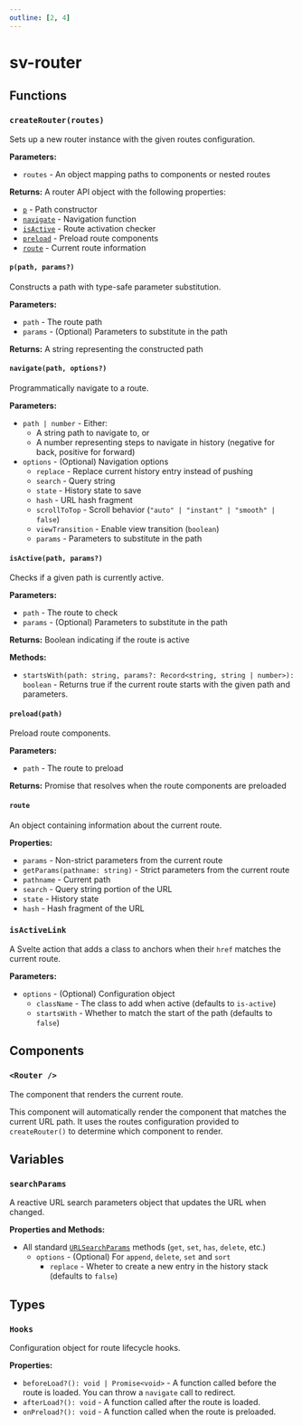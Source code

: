 ```yaml
---
outline: [2, 4]
---
```


# sv-router

## Functions

### `createRouter(routes)`

Sets up a new router instance with the given routes configuration.

**Parameters:**

- `routes` - An object mapping paths to components or nested routes

**Returns:** A router API object with the following properties:

- [`p`](#p-path-params) - Path constructor
- [`navigate`](#navigate-path-options) - Navigation function
- [`isActive`](#isactive-path-params) - Route activation checker
- [`preload`](#preload-path) - Preload route components
- [`route`](#route) - Current route information

#### `p(path, params?)`

Constructs a path with type-safe parameter substitution.

**Parameters:**

- `path` - The route path
- `params` - (Optional) Parameters to substitute in the path

**Returns:** A string representing the constructed path

#### `navigate(path, options?)`

Programmatically navigate to a route.

**Parameters:**

- `path | number` - Either:
  - A string path to navigate to, or
  - A number representing steps to navigate in history (negative for back, positive for forward)
- `options` - (Optional) Navigation options
  - `replace` - Replace current history entry instead of pushing
  - `search` - Query string
  - `state` - History state to save
  - `hash` - URL hash fragment
  - `scrollToTop` - Scroll behavior (`"auto" | "instant" | "smooth" | false`)
  - `viewTransition` - Enable view transition (`boolean`)
  - `params` - Parameters to substitute in the path

#### `isActive(path, params?)`

Checks if a given path is currently active.

**Parameters:**

- `path` - The route to check
- `params` - (Optional) Parameters to substitute in the path

**Returns:** Boolean indicating if the route is active

**Methods:**

- `startsWith(path: string, params?: Record<string, string | number>): boolean` - Returns true if the current route starts with the given path and parameters.

#### `preload(path)`

Preload route components.

**Parameters:**

- `path` - The route to preload

**Returns:** Promise that resolves when the route components are preloaded

#### `route`

An object containing information about the current route.

**Properties:**

- `params` - Non-strict parameters from the current route
- `getParams(pathname: string)` - Strict parameters from the current route
- `pathname` - Current path
- `search` - Query string portion of the URL
- `state` - History state
- `hash` - Hash fragment of the URL

### `isActiveLink`

A Svelte action that adds a class to anchors when their `href` matches the current route.

**Parameters:**

- `options` - (Optional) Configuration object
  - `className` - The class to add when active (defaults to `is-active`)
  - `startsWith` - Whether to match the start of the path (defaults to `false`)

## Components

### `<Router />`

The component that renders the current route.

This component will automatically render the component that matches the current URL path. It uses the routes configuration provided to `createRouter()` to determine which component to render.

## Variables

### `searchParams`

A reactive URL search parameters object that updates the URL when changed.

**Properties and Methods:**

- All standard [`URLSearchParams`](https://developer.mozilla.org/en-US/docs/Web/API/URLSearchParams) methods (`get`, `set`, `has`, `delete`, etc.)
  - `options` - (Optional) For `append`, `delete`, `set` and `sort`
    - `replace` - Wheter to create a new entry in the history stack (defaults to `false`)

## Types

### `Hooks`

Configuration object for route lifecycle hooks.

**Properties:**

- `beforeLoad?(): void | Promise<void>` - A function called before the route is loaded. You can throw a `navigate` call to redirect.
- `afterLoad?(): void` - A function called after the route is loaded.
- `onPreload?(): void` - A function called when the route is preloaded.
